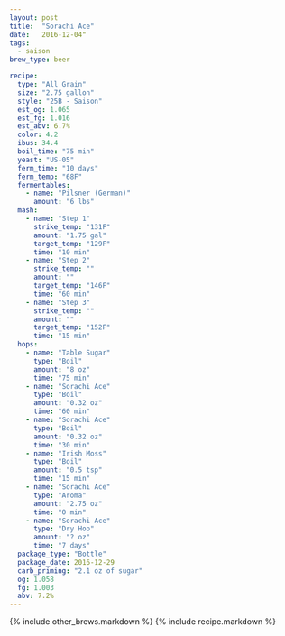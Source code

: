 ```yaml
---
layout: post
title:  "Sorachi Ace"
date:   2016-12-04"
tags:
  - saison
brew_type: beer

recipe:
  type: "All Grain"
  size: "2.75 gallon"
  style: "25B - Saison"
  est_og: 1.065
  est_fg: 1.016
  est_abv: 6.7%
  color: 4.2
  ibus: 34.4
  boil_time: "75 min"
  yeast: "US-05"
  ferm_time: "10 days"
  ferm_temp: "68F"
  fermentables:
    - name: "Pilsner (German)"
      amount: "6 lbs"
  mash:
    - name: "Step 1"
      strike_temp: "131F"
      amount: "1.75 gal"
      target_temp: "129F"
      time: "10 min"
    - name: "Step 2"
      strike_temp: ""
      amount: ""
      target_temp: "146F"
      time: "60 min"
    - name: "Step 3"
      strike_temp: ""
      amount: ""
      target_temp: "152F"
      time: "15 min"
  hops:
    - name: "Table Sugar"
      type: "Boil"
      amount: "8 oz"
      time: "75 min"
    - name: "Sorachi Ace"
      type: "Boil"
      amount: "0.32 oz"
      time: "60 min"
    - name: "Sorachi Ace"
      type: "Boil"
      amount: "0.32 oz"
      time: "30 min"
    - name: "Irish Moss"
      type: "Boil"
      amount: "0.5 tsp"
      time: "15 min"
    - name: "Sorachi Ace"
      type: "Aroma"
      amount: "2.75 oz"
      time: "0 min"
    - name: "Sorachi Ace"
      type: "Dry Hop"
      amount: "? oz"
      time: "7 days"
  package_type: "Bottle"
  package_date: 2016-12-29
  carb_priming: "2.1 oz of sugar"
  og: 1.058
  fg: 1.003
  abv: 7.2%
---
```


{% include other_brews.markdown %}
{% include recipe.markdown %}
